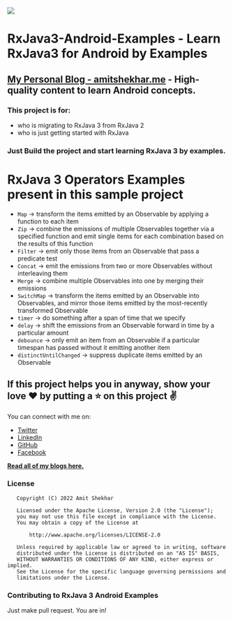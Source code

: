 <img src=https://raw.githubusercontent.com/amitshekhariitbhu/RxJava3-Android-Examples/master/assets/rxjava3.jpg >

# RxJava3-Android-Examples - Learn RxJava3 for Android by Examples

## [My Personal Blog - amitshekhar.me](https://amitshekhar.me/blog) - High-quality content to learn Android concepts.

### This project is for: 
* who is migrating to RxJava 3 from RxJava 2 
* who is just getting started with RxJava

### Just Build the project and start learning RxJava 3 by examples.

# RxJava 3 Operators Examples present in this sample project
* `Map` -> transform the items emitted by an Observable by applying a function to each item
* `Zip` -> combine the emissions of multiple Observables together via a specified function and emit single items for each combination based on the results of this function
* `Filter` -> emit only those items from an Observable that pass a predicate test
* `Concat` -> emit the emissions from two or more Observables without interleaving them
* `Merge` -> combine multiple Observables into one by merging their emissions
* `SwitchMap` -> transform the items emitted by an Observable into Observables, and mirror those items emitted by the most-recently transformed Observable
* `timer` -> do something after a span of time that we specify
* `delay` -> shift the emissions from an Observable forward in time by a particular amount
* `debounce` -> only emit an item from an Observable if a particular timespan has passed without it emitting another item
* `distinctUntilChanged` -> suppress duplicate items emitted by an Observable

## If this project helps you in anyway, show your love :heart: by putting a :star: on this project :v:

You can connect with me on:

- [Twitter](https://twitter.com/amitiitbhu)
- [LinkedIn](https://www.linkedin.com/in/amit-shekhar-iitbhu)
- [GitHub](https://github.com/amitshekhariitbhu)
- [Facebook](https://www.facebook.com/amit.shekhar.iitbhu)

[**Read all of my blogs here.**](https://amitshekhar.me/blog)

### License
```
   Copyright (C) 2022 Amit Shekhar

   Licensed under the Apache License, Version 2.0 (the "License");
   you may not use this file except in compliance with the License.
   You may obtain a copy of the License at

       http://www.apache.org/licenses/LICENSE-2.0

   Unless required by applicable law or agreed to in writing, software
   distributed under the License is distributed on an "AS IS" BASIS,
   WITHOUT WARRANTIES OR CONDITIONS OF ANY KIND, either express or implied.
   See the License for the specific language governing permissions and
   limitations under the License.
```

### Contributing to RxJava 3 Android Examples
Just make pull request. You are in!
